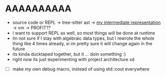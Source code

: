 # AAAAAAAAAA
- source code or REPL -> tree-sitter ast -> [my intermediate representation](src/include/instruction.hpp) -> vm -> PROFIT??
- I want to support REPL as well, so most things will be done at runtime 
- Im not sure if I stay with algebraic data types, but I rewrote the whole thing like 4 times already, si im pretty sure it will change again in the future 
- its kinda ducktaped together, but it ... doin something :)
- right now its just experimenting with project architecture xd

- [ ] make my own debug macro, instead of using std::cout everywhere 